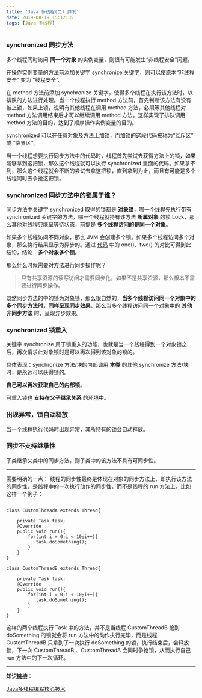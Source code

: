 ```yaml
---
title: 'Java 多线程(二):并发'
date: 2019-08-19 15:12:35
tags: [Java 多线程]
---
```




### synchronized 同步方法

多个线程同时访问 **同一个对象** 的实例变量，则很有可能发生“非线程安全”问题。

在操作实例变量的方法前添加关键字 synchronize 关键字，则可以使原本“非线程安全” 变为 “线程安全”。

在 method 方法前添加 synchronize 关键字，使得多个线程在执行该方法时，以排队的方法进行处理。当一个线程执行 method 方法前，首先判断该方法有没有被上锁，如果上锁，说明有其他线程在调用 method 方法，必须等其他线程对 method 方法调用结束后才可以继续调用 method 方法。这样实现了排队调用 method 方法的目的，达到了顺序操作实例变量的目的。

<!-- more -->

synchronized 可以在任意对象及方法上加锁，而加锁的这段代码被称为“互斥区” 或 “临界区”。

当一个线程想要执行同步方法中的代码时，线程首先尝试去获得方法上的锁，如果能够拿到这把锁，那么这个线程就可以执行 synchronized 里面的代码。如果拿不到，那么这个线程就会不断的尝试去拿这把锁，直到拿到为止，而且有可能是多个线程同时去争抢这把锁。



### synchronized 同步方法中的锁属于谁？

同步方法中关键字 synchronized 取得的锁都是 **对象锁**，哪一个线程先执行带有 synchronized 关键字的方法，哪一个线程就持有该方法 **所属对象** 的锁 Lock，那么其他对线程只能呈等待状态，前提是 **多个线程访问的是同一个对象**。

如果多个线程访问不同对象，那么 JVM 会创建多个锁。如果多个线程访问多个对象，那么执行结果显示为异步的。通过 [代码](https://github.com/leeGYPlus/JavaCode/blob/master/src/thread/SynchronizedMethod.kt) 中的 one()、two() 的对比可得到此结论，结论：**多个对象多个锁**。

那么什么时候需要对方法进行同步操作呢？
> 只有共享资源的读写访问才需要同步化，如果不是共享资源，那么根本不需要进行同步操作。

既然同步方法的中的锁为对象锁，那么很自然的，**当多个线程访问同一个对象中的多个同步方法时，同样呈现同步效果**，那么当多个线程访问同一个对象中的 **其他非同步方法** 时，呈现异步效果。




### synchronized 锁重入

关键字 synchronize 用于锁重入的功能，也就是当一个线程得到一个对象锁之后，再次请求此对象锁时是可以再次得到该对象的锁的。

具体表现：synchronize 方法/块的内部调用 **本类** 的其他 synchronize 方法/块时，是永远可以获得锁的。

**自己可以再次获取自己的内部锁**。

可重入锁也 **支持在父子继承关系** 的环境中。



### 出现异常，锁自动释放

当一个线程执行代码时出现异常，其所持有的锁会自动释放。

### 同步不支持继承性

子类继承父类中的同步方法，则子类中的该方法不具有可同步性。





----

需要明确的一点：
线程的同步性最终是体现在对象的同步方法上，即执行该方法的同步性，是线程中的一次执行动作的同步性，而不是线程的 run 方法上。比如这样一个例子：

```

class CustomThreadA extends Thread{

    private Task task;
    @Override
    public void run(){
        for(int i = 0;i < 10;i++){
           task.doSomething(); 
        }
    }
}

class CustomThreadB extends Thread{

    private Task task;
    @Override
    public void run(){
        for(int i = 0;i < 10;i++){
           task.doSomething(); 
        }
    }
}
```

这样的两个线程执行 Task 中的方法，并不是当线程 CustomThreadB 抢到 doSomething 的锁就会将 run 方法中的动作执行完毕，而是线程 CustomThreadB 只拿到了一次执行 doSomething 的锁，执行结束后，会释放锁，下一次 CustomThreadB 、CustomThreadA 会同时争抢锁，从而执行自己 run 方法中的下一次循环。

----
**知识链接：**

[Java多线程编程核心技术](http://product.dangdang.com/23711315.html)